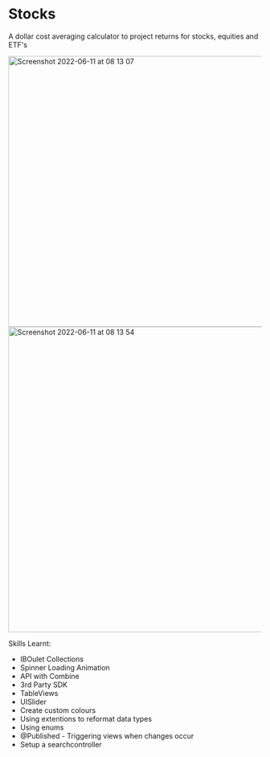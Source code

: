 # Stocks

A dollar cost averaging calculator to project returns for stocks, equities and ETF's

<img width="539" alt="Screenshot 2022-06-11 at 08 13 07" src="https://user-images.githubusercontent.com/91250039/173175766-d477b595-802b-472f-a6db-02ecae6eb724.png">


<img width="608" alt="Screenshot 2022-06-11 at 08 13 54" src="https://user-images.githubusercontent.com/91250039/173175793-0f4c272d-3ec5-43e5-89ed-b9afca38db88.png">

Skills Learnt:
- IBOulet Collections
- Spinner Loading Animation
- API with Combine
- 3rd Party SDK
- TableViews
- UISlider
- Create custom colours
- Using extentions to reformat data types
- Using enums
- @Published - Triggering views when changes occur
- Setup a searchcontroller
